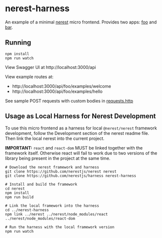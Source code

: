 # nerest-harness

An example of a minimal [nerest](https://github.com/nerestjs/nerest) micro frontend. Provides two apps: [foo](apps/foo) and [bar](apps/bar).

## Running

```
npm install
npm run watch
```

View Swagger UI at http://localhost:3000/api

View example routes at:

- http://localhost:3000/api/foo/examples/welcome
- http://localhost:3000/api/foo/examples/hello

See sample POST requests with custom bodies in [requests.http](requests.http)

## Usage as Local Harness for Nerest Development

To use this micro frontend as a harness for local `@nerest/nerest` framework development, follow the Development section of the nerest readme file. Then link the local nerest into the current project.

**IMPORTANT:** `react` and `react-dom` MUST be linked together with the framework itself. Otherwise react will fail to work due to two versions of the library being present in the project at the same time.

```
# Download the nerest framework and harness
git clone https://github.com/nerestjs/nerest nerest
git clone https://github.com/nerestjs/harness nerest-harness

# Install and build the framework
cd nerest
npm install
npm run build

# Link the local framework into the harness
cd ../nerest-harness
npm link ../nerest ../nerest/node_modules/react ../nerest/node_modules/react-dom

# Run the harness with the local framework version
npm run watch
```
